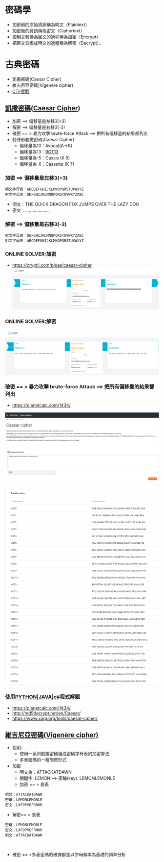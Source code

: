 # 密碼學
- 加密前的原始資訊稱為明文（Plaintext）
- 加密後的資訊稱為密文（Ciphertext）
- 把明文轉換為密文的過程稱為加密（Encrypt）
- 把密文恢復成明文的過程稱為解密（Decrypt）。
# 古典密碼
- 凱撒密碼(Caesar Cipher)
- 維吉尼亞密碼(Vigenère cipher)
- [CTF實戰](CTF_Crypto1.md)

## [凱撒密碼](https://zh.wikipedia.org/wiki/%E5%87%B1%E6%92%92%E5%AF%86%E7%A2%BC)([Caesar Cipher](https://en.wikipedia.org/wiki/Caesar_cipher))
- 加密 ==> 偏移量是左移3(+3)
- 解密 ==> 偏移量是右移3(-3)
- 破密 == > 暴力攻擊 brute-force Attack ==> 把所有偏移量的結果都列出
- 特殊形凱撒密碼(Caesar Cipher)
  - 偏移量為10：Avocat(A→K)
  - 偏移量為13：[ROT13](https://en.wikipedia.org/wiki/ROT13)
  - 偏移量為-5：Cassis (K 6)
  - 偏移量為-6：Cassette (K 7)

### 加密 ==> 偏移量是左移3(+3)
```
明文字母表：ABCDEFGHIJKLMNOPQRSTUVWXYZ
密文字母表：DEFGHIJKLMNOPQRSTUVWXYZABC
```
- 明文：THE QUICK DRAGON FOX JUMPS OVER THE LAZY DOG
- 密文：....................
  
### 解密 ==> 偏移量是右移3(-3)

```
密文字母表：DEFGHIJKLMNOPQRSTUVWXYZABC
明文字母表：ABCDEFGHIJKLMNOPQRSTUVWXYZ
```

### ONLINE SOLVER:加密
- https://cryptii.com/pipes/caesar-cipher
![CASE1_加密.png](CASE1_加密.png)
### ONLINE SOLVER:解密
![CASE1_解密.png](CASE1_解密.png)
### 破密 == > 暴力攻擊 brute-force Attack ==> 把所有偏移量的結果都列出
- https://planetcalc.com/1434/

![CASE1_破密1.png](CASE1_破密1.png)

![CASE1_破密2.png](CASE1_破密2.png)

### [使用PYTHON|JAVA|c#程式解題](https://www.geeksforgeeks.org/caesar-cipher-in-cryptography/)

- https://planetcalc.com/1434/
- http://md5decrypt.net/en/Caesar/
- https://www.xarg.org/tools/caesar-cipher/

## [維吉尼亞密碼(Vigenère cipher)](https://zh.wikipedia.org/zh-tw/%E7%BB%B4%E5%90%89%E5%B0%BC%E4%BA%9A%E5%AF%86%E7%A0%81)
- 說明:
  - 使用一系列凱撒密碼組成密碼字母表的加密算法
  - 多表密碼的一種簡單形式 
- 加密
  - 明文為：ATTACKATDAWN
  - 關鍵字: LEMON ==> 密鑰(key): LEMONLEMONLE
  - 加密 == > 查表
```
明文：ATTACKATDAWN
密鑰：LEMONLEMONLE
密文：LXFOPVEFRNHR
```
- 解密== > 查表
```
密鑰：LEMONLEMONLE
密文：LXFOPVEFRNHR
明文：ATTACKATDAWN
```

![]()
- 破密 == >多表密碼的破譯都是以字母頻率為基礎的頻率分析
